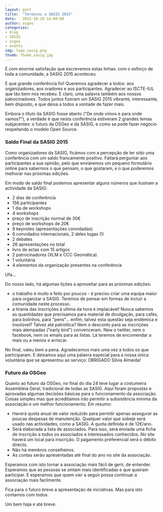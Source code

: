 ```yaml
---
layout: post
title:  "Terminou a SASIG 2015"
date:   2015-10-20 14:00:00
author: osgeo
categories: 
- blog
- SASIG
- osgeo
- evento
img: logo_sasig.png
thumb: thumb_sasig.jpg
---
```





É com enorme satisfação que escrevemos estas linhas: com o esforço de toda a comunidade, a SASIG 2015 aconteceu.

E que grande conferência foi! Queremos agradecer a todos: aos organizadores, aos oradores e aos participantes. Agradecer ao ISCTE-IUL que tão bem nos recebeu. E claro, uma palavra também aos nossos patrocinadores. Todos juntos fizeram um SASIG 2015 vibrante, interessante, bem disposto, e que deixa a todos a vontade de fazer mais.

Embora o título da SASIG fosse aberto ("De onde vimos e para onde vamos?"), a verdade é que nesta conferência estiveram 2 grandes temas subjacentes: o futuro da OSGeo e da SASIG, e como se pode fazer negócio respeitando o modelo Open Source. <!--more-->

### Saldo Final da SASIG 2015

Como organizadores da SASIG, ficámos com a percepção de ter sido uma conferência com um saldo francamente positivo. Faltará perguntar aos participantes a sua opinião, pelo que enviaremos um pequeno formulário online para sabermos o que pensam, o que gostaram, e o que poderemos melhorar nas próximas edições.

Em modo de saldo final podemos apresentar alguns números que ilustram a actividade da SASIG:

- 2 dias de conferência
- 156 participantes
- 1 dia de workshops
- 4 workshops
- preço de inscrição normal de 30€
- preço de workshops de 20€
- 9 keynotes (apresentações convidadas)
- 6 convidados internacionais, 2 deles tugas (!)
- 2 debates
- 26 apresentações no total
- livro de actas com 15 artigos
- 2 patrocinadores (XLM e CCC Geomática)
- 1 voluntária
- 4 elementos da organização presentes na conferência

Ufa...

Do nosso lado, há algumas lições a aproveitar para as próximas edições:
 - o trabalho é muito e feito por poucos - é preciso criar uma equipa maior para organizar a SASIG. Teremos de pensar em formas de incluir a comunidade neste processo.
 - a tirania das inscrições à ultima da hora é implacável! Nunca sabemos as quantidades que precisamos para material de divulgação, para cafés, para bolinhos, para "pens"... enfim, talvez esta questão seja endémica e insolúvel? Talvez até patriótica? Nem o desconto para as inscrições mais atempadas ("early bird") convenceram. New o twitter, nem o facebook, nem os emails para as listas. Lá teremos de encomendar a mais ou a menos e arriscar.

No final, valeu bem a pena. Agradecemos mais uma vez a todos os que participaram. E deixamos aqui uma palavra especial para a nossa única voluntária que se apresentou ao serviço: OBRIGADO Sílvia Almeida!

### Futuro da OSGeo

Quanto ao futuro da OSGeo, no final do dia 24 teve lugar a costumeira Assembleia Geral, tradicional de todas as SASIG. Aqui foram propostas e aprovadas algumas decisões básicas para o funcionamento da associação. Coisas simples mas que acreditamos irão permitir a subsistência mínima da associação e um melhor funcionamento. Em resumo:
  - Haverá quota anual de valor reduzido  para permitir apenas assegurar as poucas despesas de manutenção. Qualquer valor que sobeje será usado nas actividades, como a SASIG. A quota definida é de 12€/ano.
  - Será elaborada a lista de associados. Para isso, será enviada uma ficha de inscrição a todos os associados e interessados conhecidos. No site haverá um local para inscrição. O pagamento preferencial será o débito directo.
  - Não há membros conselheiros. 
  - As contas serão apresentadas até final do ano  no site da associação.

Esperamos com isto tornar a associação mais fácil de gerir, de entender. Esperamos que as pessoas se sintam mais identificadas e que queiram participar. E esperamos que quem vier a seguir possa continuar a associação mais facilmente.

Fica para o futuro breve a apresentação de iniciativas. Mas para isto contamos com todos.

Um bem haja e até breve.
